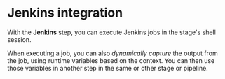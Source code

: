 # Jenkins integration

With the **Jenkins** step, you can execute Jenkins jobs in the stage's shell session.

When executing a job, you can also *dynamically capture* the output from the job, using runtime variables based on the context. You can then use those variables in another step in the same or other stage or pipeline.
